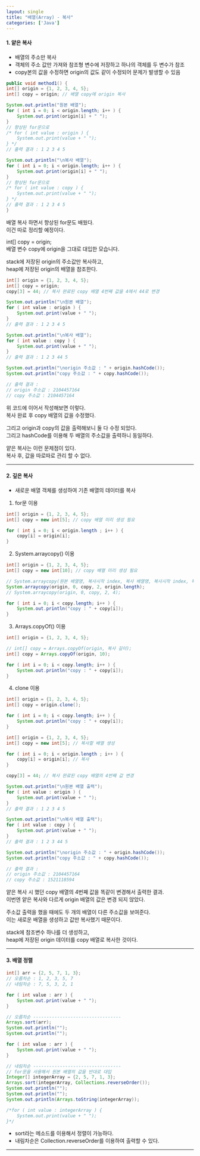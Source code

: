 ```yaml
---
layout: single
title: "배열(Array) - 복사"
categories: ['Java']
---
```

   
#### 1. 얕은 복사
* 배열의 주소만 복사   
* 객체의 주소 값만 가져와 참조형 변수에 저장하고 하나의 객체를 두 변수가 참조   
* copy본의 값을 수정하면 origin의 값도 같이 수정되어 문제가 발생할 수 있음   
   
``` java
public void method1() {
int[] origin = {1, 2, 3, 4, 5};
int[] copy = origin; // 배열 copy에 origin 복사

System.out.println("원본 배열");
for ( int i = 0; i < origin.length; i++ ) {
    System.out.print(origin[i] + " ");
}
// 향상된 for문으로
/* for ( int value : origin ) {
    System.out.print(value + " ");
} */
// 출력 결과 : 1 2 3 4 5

System.out.println("\n복사 배열");
for ( int i = 0; i < origin.length; i++ ) {
    System.out.print(origin[i] + " ");
}
// 향상된 for문으로
/* for ( int value : copy ) {
    System.out.print(value + " ");
} */
// 출력 결과 : 1 2 3 4 5
}
```   
배열 복사 하면서 향상된 for문도 배웠다.   
이건 따로 정리할 예정이다.   

int[] copy = origin;   
배열 변수 copy에 origin을 그대로 대입한 모습니다.   

stack에 저장된 origin의 주소값만 복사하고,   
heap에 저장된 origin의 배열을 참조한다.   
   
``` java
int[] origin = {1, 2, 3, 4, 5};
int[] copy = origin;
copy[3] = 44; // 복사 완료된 copy 배열 4번째 값을 4에서 44로 변경

System.out.println("\n원본 배열");
for ( int value : origin ) {
    System.out.print(value + " ");
}
// 출력 결과 : 1 2 3 4 5

System.out.println("\n복사 배열");
for ( int value : copy ) {
    System.out.print(value + " ");
}
// 출력 결과 : 1 2 3 44 5

System.out.println("\norigin 주소값 : " + origin.hashCode());
System.out.println("copy 주소값 : " + copy.hashCode());

// 출력 결과 :
// origin 주소값 : 2104457164
// copy 주소값 : 2104457164
```   
위 코드에 이어서 작성해보면 이렇다.   
복사 완료 후 copy 배열의 값을 수정했다.   

그리고 origin과 copy의 값을 출력해보니 둘 다 수정 되었다.   
그리고 hashCode를 이용해 두 배열의 주소값을 출력하니 동일하다.   

얕은 복사는 이런 문제점이 있다.   
복사 후, 값을 따로따로 관리 할 수 없다.    
   
***
#### 2. 깊은 복사
* 새로운 배열 객체를 생성하여 기존 배열의 데이터를 복사   

1) for문 이용
``` java
int[] origin = {1, 2, 3, 4, 5};
int[] copy = new int[5]; // copy 배열 미리 생성 필요

for ( int i = 0; i < origin.length ; i++ ) {
    copy[i] = origin[i];
}
```   

2) System.arraycopy() 이용
``` java
int[] origin = {1, 2, 3, 4, 5};
int[] copy = new int[10]; // copy 배열 미리 생성 필요

// System.arraycopy(원본 배열명, 복사시작 index, 복사 배열명, 복사시작 index, 복사 길이);
System.arraycopy(origin, 0, copy, 2, origin.length);
// System.arraycopy(origin, 0, copy, 2, 4);

for ( int i = 0; i < copy.length; i++ ) {
    System.out.println("copy : " + copy[i]);
}
```   

3) Arrays.copyOf() 이용
``` java
int[] origin = {1, 2, 3, 4, 5};

// int[] copy = Arrays.copyOf(origin, 복사 길이);
int[] copy = Arrays.copyOf(origin, 10);

for ( int i = 0; i < copy.length; i++ ) {
    System.out.println("copy : " + copy[i]);
}
```
   
4) clone 이용
``` java
int[] origin = {1, 2, 3, 4, 5};
int[] copy = origin.clone();

for ( int i = 0; i < copy.length; i++ ) {
    System.out.println("copy : " + copy[i]);
}
```   
``` java
int[] origin = {1, 2, 3, 4, 5};
int[] copy = new int[5]; // 복사할 배열 생성

for ( int i = 0; i < origin.length ; i++ ) {
    copy[i] = origin[i]; // 복사
}

copy[3] = 44; // 복사 완료된 copy 배열의 4번째 값 변경

System.out.println("\n원본 배열 출력");
for ( int value : origin ) {
    System.out.print(value + " ");
}
// 출력 결과 : 1 2 3 4 5

System.out.println("\n복사 배열 출력");
for ( int value : copy ) {
    System.out.print(value + " ");
}
// 출력 결과 : 1 2 3 44 5

System.out.println("\norigin 주소값 : " + origin.hashCode());
System.out.println("copy 주소값 : " + copy.hashCode());

// 출력 결과 :
// origin 주소값 : 2104457164
// copy 주소값 : 1521118594
```   
얕은 복사 시 했던 copy 배열의 4번째 값을 똑같이 변경해서 출력한 결과.   
이번엔 얕은 복사와 다르게 origin 배열의 값은 변경 되지 않았다.   

주소값 출력을 했을 때에도 두 개의 배열이 다른 주소값을 보여준다.   
이는 새로운 배열을 생성하고 값만 복사했기 때문이다.   

stack에 참조변수 하나를 더 생성하고,   
heap에 저장된 origin 데이터를 copy 배열로 복사한 것이다.   
   
***
#### 3. 배열 정렬
``` java
int[] arr = {2, 5, 7, 1, 3};
// 오름차순 : 1, 2, 3, 5, 7
// 내림차순 : 7, 5, 3, 2, 1

for ( int value : arr ) {
    System.out.print(value + " ");
}

// 오름차순 ---------------------------------
Arrays.sort(arr);
System.out.println("");
System.out.println("");

for ( int value : arr ) {
    System.out.print(value + " ");
}

// 내림차순 ---------------------------------
// for문을 사용해서 원본 배열의 값을 반대로 대입
Integer[] integerArray = {2, 5, 7, 1, 3};
Arrays.sort(integerArray, Collections.reverseOrder());
System.out.println("");
System.out.println("");
System.out.println(Arrays.toString(integerArray));

/*for ( int value : integerArray ) {
    System.out.print(value + " ");
}*/
```   
* sort라는 메소드를 이용해서 정렬이 가능하다.   
* 내림차순은 Collection.reverseOrder를 이용하여 출력할 수 있다.   
   
***